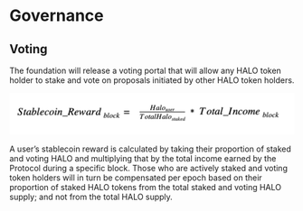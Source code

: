 # Governance

## Voting

The foundation will release a voting portal that will allow any HALO token holder to stake and vote on proposals initiated by other HALO token holders. 

![](../.gitbook/assets/image.png)

A user’s stablecoin reward is calculated by taking their proportion of staked and voting HALO and multiplying that by the total income earned by the Protocol during a specific block. Those who are actively staked and voting token holders will in turn be compensated per epoch based on their proportion of staked HALO tokens from the total staked and voting HALO supply; and not from the total HALO supply.  


